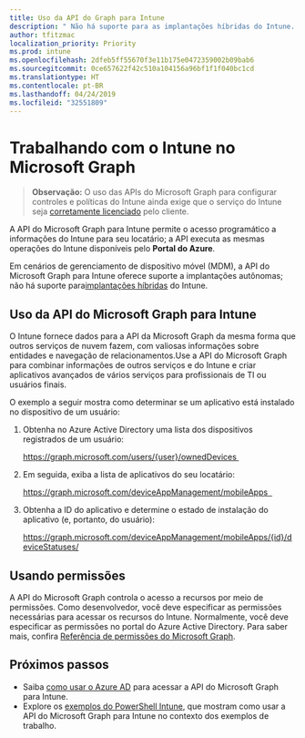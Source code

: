 ```yaml
---
title: Uso da API do Graph para Intune
description: " Não há suporte para as implantações híbridas do Intune. "
author: tfitzmac
localization_priority: Priority
ms.prod: intune
ms.openlocfilehash: 2dfeb5ff55670f3e11b175e0472359002b09bab6
ms.sourcegitcommit: 0ce657622f42c510a104156a96bf1f1f040bc1cd
ms.translationtype: HT
ms.contentlocale: pt-BR
ms.lasthandoff: 04/24/2019
ms.locfileid: "32551809"
---
```

# <a name="working-with-intune-in-microsoft-graph"></a>Trabalhando com o Intune no Microsoft Graph  

> **Observação:** O uso das APIs do Microsoft Graph para configurar controles e políticas do Intune ainda exige que o serviço do Intune seja [corretamente licenciado](https://www.microsoft.com/pt-BR/cloud-platform/microsoft-intune-pricing) pelo cliente.

A API do Microsoft Graph para Intune permite o acesso programático a informações do Intune para seu locatário; a API executa as mesmas operações do Intune disponíveis pelo **Portal do Azure**.  

Em cenários de gerenciamento de dispositivo móvel (MDM), a API do Microsoft Graph para Intune oferece suporte a implantações autônomas; não há suporte para[implantações híbridas](https://docs.microsoft.com/pt-BR/sccm/mdm/understand/choose-between-standalone-intune-and-hybrid-mobile-device-management) do Intune. 

## <a name="using-the-microsoft-graph-api-for-intune"></a>Uso da API do Microsoft Graph para Intune

O Intune fornece dados para a API da Microsoft Graph da mesma forma que outros serviços de nuvem fazem, com valiosas informações sobre entidades e navegação de relacionamentos.Use a API do Microsoft Graph para combinar informações de outros serviços e do Intune e criar aplicativos avançados de vários serviços para profissionais de TI ou usuários finais.     

O exemplo a seguir mostra como determinar se um aplicativo está instalado no dispositivo de um usuário: 

1. Obtenha no Azure Active Directory uma lista dos dispositivos registrados de um usuário: 

    https://graph.microsoft.com/users/{user}/ownedDevices 

2. Em seguida, exiba a lista de aplicativos do seu locatário: 

    https://graph.microsoft.com/deviceAppManagement/mobileApps  

3. Obtenha a ID do aplicativo e determine o estado de instalação do aplicativo (e, portanto, do usuário):

    https://graph.microsoft.com/deviceAppManagement/mobileApps/{id}/deviceStatuses/


## <a name="using-permissions"></a>Usando permissões

A API do Microsoft Graph controla o acesso a recursos por meio de permissões. Como desenvolvedor, você deve especificar as permissões necessárias para acessar os recursos do Intune. Normalmente, você deve especificar as permissões no portal do Azure Active Directory. Para saber mais, confira [Referência de permissões do Microsoft Graph](https://docs.microsoft.com/pt-BR/graph/permissions-reference).

## <a name="next-steps"></a>Próximos passos

- Saiba [como usar o Azure AD](https://docs.microsoft.com/pt-BR/intune/intune-graph-apis) para acessar a API do Microsoft Graph para Intune.  
- Explore os [exemplos do PowerShell Intune](https://github.com/microsoftgraph/powershell-intune-samples), que mostram como usar a API do Microsoft Graph para Intune no contexto dos exemplos de trabalho.

